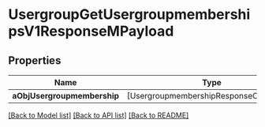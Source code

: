 # UsergroupGetUsergroupmembershipsV1ResponseMPayload

## Properties
Name | Type | Description | Notes
------------ | ------------- | ------------- | -------------
**aObjUsergroupmembership** | [UsergroupmembershipResponseCompound] |  | 

[[Back to Model list]](../README.md#documentation-for-models) [[Back to API list]](../README.md#documentation-for-api-endpoints) [[Back to README]](../README.md)


